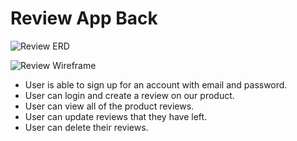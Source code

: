 # Review App Back

![Review ERD](https://i.imgur.com/7ijgzPA.png)

![Review Wireframe](https://i.imgur.com/A91hxNj.png)

- User is able to sign up for an account with email and password.
- User can login and create a review on our product.
- User can view all of the product reviews.
- User can update reviews that they have left.
- User can delete their reviews.
